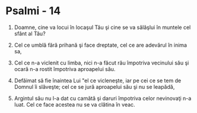 # Psalmi - 14

1. Doamne, cine va locui în locaşul Tău şi cine se va sălăşlui în muntele cel sfânt al Tău? 

2. Cel ce umblă fără prihană şi face dreptate, cel ce are adevărul în inima sa, 

3. Cel ce n-a viclenit cu limba, nici n-a făcut rău împotriva vecinului său şi ocară n-a rostit împotriva aproapelui său. 

4. Defăimat să fie înaintea Lui "el ce vicleneşte, iar pe cei ce se tem de Domnul îi slăveşte; cel ce se jură aproapelui său şi nu se leapădă, 

5. Argintul său nu l-a dat cu camătă şi daruri împotriva celor nevinovaţi n-a luat. Cel ce face acestea nu se va clătina în veac. 

